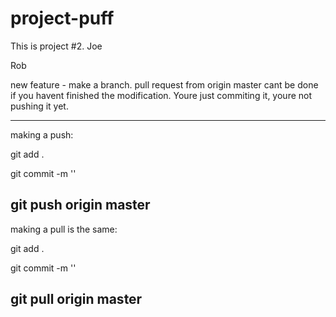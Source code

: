 # project-puff
This is project #2.
Joe

Rob


new feature - make a branch.
pull request from origin master cant be done if you havent finished the modification. Youre just commiting it, youre not pushing it yet.

------
making a push:

git add .

git commit -m ''

git push origin master
------
making a pull is the same:

git add .

git commit -m ''

git pull origin master
------


